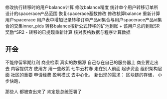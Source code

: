 修改执行转移时的用户balance计算
修改balance精度
统计单个用户转移订单所设计的spacerace产品范围
恢复spacerace基数修改
修改核算balance
重新计算用户spacerace
用户表中增加记录转移订单产品id集合与用户spacerace产品id集合的交集inner_pids
转移balance按新公式转移的矿池到账 + 该用户总的到账SR奖励*SR2 - 转移的已提现重新计算
核对表格数据与程序计算数据


## 开会
不能停留早期红利
商业检索
真实的数据源
自己存在自己的服务器上
商业要走出去
内容提供方
使用方
用一些政策
七牛云村春
走在别人前面
起步资金
组织架构层面
社区的重要
申请经费
盈利模式
去中心化， 
新出现的需求：  区块链的存储， 
小步快跑， 

那些人 都被查出来了
肯定是总统签署了
